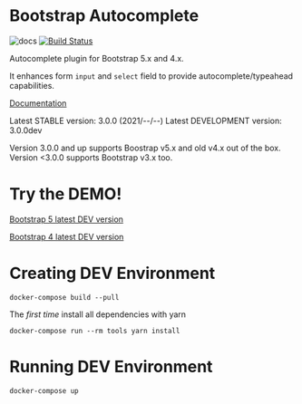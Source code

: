 Bootstrap Autocomplete
======================

![docs](https://readthedocs.org/projects/bootstrap-autocomplete/badge/?version=latest "Latest Docs")
[![Build Status](https://api.cirrus-ci.com/github/xcash/bootstrap-autocomplete.svg)](https://cirrus-ci.com/github/xcash/bootstrap-autocomplete)

Autocomplete plugin for Bootstrap 5.x and 4.x.

It enhances form `input` and `select` field to provide autocomplete/typeahead capabilities.

[Documentation](http://bootstrap-autocomplete.rtfd.io/)

Latest STABLE version: 3.0.0 (2021/--/--)
Latest DEVELOPMENT version: 3.0.0dev

Version 3.0.0 and up supports Boostrap v5.x and old v4.x out of the box.
Version <3.0.0 supports Bootstrap v3.x too.

Try the DEMO!
=============

[Bootstrap 5 latest DEV version](https://raw.githack.com/xcash/bootstrap-autocomplete/master/dist/latest/indexV5.html)

[Bootstrap 4 latest DEV version](https://raw.githack.com/xcash/bootstrap-autocomplete/master/dist/latest/indexV4.html)


Creating DEV Environment
========================

    docker-compose build --pull

The *first time* install all dependencies with yarn

    docker-compose run --rm tools yarn install

Running DEV Environment
=======================

    docker-compose up
